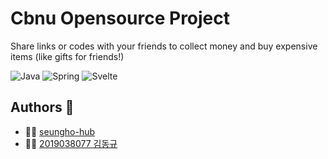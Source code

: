 # Cbnu Opensource Project

Share links or codes with your friends to collect money and buy expensive items
(like gifts for friends!)

![Java](https://img.shields.io/badge/java-%23ED8B00.svg?style=for-the-badge&logo=java&logoColor=white)
![Spring](https://img.shields.io/badge/spring-%236DB33F.svg?style=for-the-badge&logo=spring&logoColor=white)
![Svelte](https://img.shields.io/badge/svelte-%23f1413d.svg?style=for-the-badge&logo=svelte&logoColor=white)

## Authors :two_men_holding_hands:

- :family_man_boy: [seungho-hub](https://github.com/seungho-hub)
- :family_man_boy: [2019038077 김동규](https://github.com/Dongu-K)
